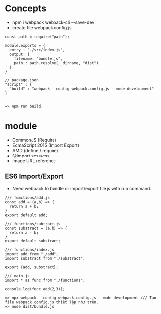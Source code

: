 # Concepts
- npm i webpack webpack-cli --save-dev
- create file webpack.config.js


```
const path = require("path");

module.exports = {
  entry : "./src/index.js",
  output: {
    filename: "bundle.js",
    path : path.resolve(__dirname, "dist")
  }
}

// package.json
"script" : {
  "build" : "webpack --config webpack.config.js --mode development"
}


=> npm run build.
```

# module 
- CommonJS (Require)
- EcmaScript 2015 (Import Export)
- AMD (define / require)
- @Import scss/css
- Image URL reference

## ES6 Import/Export
- Need webpack to bundle or import/export file js with run command.

```
/// fumctions/add.js
const add = (a,b) => {
  return a + b;
}
export default add;

/// functions/subtract.js
const substract = (a,b) => {
  return a - b;
}
export default substract;

/// functions/index.js
import add from "./add";
import substract from "./substract";

export {add, substract};

/// main.js
import * as func from "./functions";

console.log(func.add(2,3));

=> npx webpack --config webpack.config.js --mode development /// Tạo file webpack.config.js thiết lập như trên.
=> node dist/bundle.js

```
